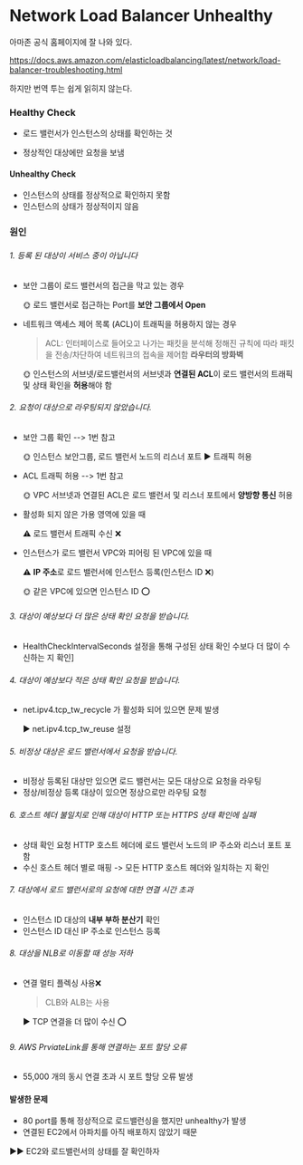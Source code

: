 # Network Load Balancer Unhealthy

아마존 공식 홈페이지에 잘 나와 있다.

https://docs.aws.amazon.com/elasticloadbalancing/latest/network/load-balancer-troubleshooting.html



하지만 번역 투는 쉽게 읽히지 않는다.



### Healthy Check

- 로드 밸런서가 인스턴스의 상태를 확인하는 것

- 정상적인 대상에만 요청을 보냄



#### Unhealthy Check

- 인스턴스의 상태를 정상적으로 확인하지 못함
- 인스턴스의 상태가 정상적이지 않음



### 원인

###### 1. 등록 된 대상이 서비스 중이 아닙니다

- 보안 그룹이 로드 밸런서의 접근을 막고 있는 경우

  🌞 로드 밸런서로 접근하는 Port를 **보안 그룹에서 Open**

- 네트워크 액세스 제어 목록 (ACL)이 트래픽을 허용하지 않는 경우

  > ACL: 인터페이스로 들어오고 나가는 패킷을 분석해 정해진 규칙에 따라 패킷을 전송/차단하여 네트워크의 접속을 제어함 **라우터의 방화벽**

  🌞 인스턴스의 서브넷/로드밸런서의 서브넷과 **연결된 ACL**이 로드 밸런서의 트래픽 및 상태 확인을 **허용**해야 함

  

###### 2. 요청이 대상으로 라우팅되지 않았습니다.

- 보안 그룹 확인 --> 1번 참고

  🌞 인스턴스 보안그룹, 로드 밸런서 노드의 리스너 포트 ▶ 트래픽 허용

- ACL 트래픽 허용 --> 1번 참고

  🌞 VPC 서브넷과 연결된 ACL은 로드 밸런서 및 리스너 포트에서 **양방향 통신** 허용

- 활성화 되지 않은 가용 영역에 있을 때

  ⚠ 로드 밸런서 트래픽 수신 :x:

- 인스턴스가 로드 밸런서 VPC와 피어링 된 VPC에 있을 때

  ⚠ **IP 주소**로 로드 밸런서에 인스턴스 등록(인스턴스 ID :x:)

  🌞 같은 VPC에 있으면 인스턴스 ID :o:

  

###### 3. 대상이 예상보다 더 많은 상태 확인 요청을 받습니다.

- HealthCheckIntervalSeconds 설정을 통해 구성된 상태 확인 수보다 더 많이 수신하는 지 확인]



###### 4. 대상이 예상보다 적은 상태 확인 요청을 받습니다.

- net.ipv4.tcp_tw_recycle 가 활성화 되어 있으면 문제 발생

  ▶ net.ipv4.tcp_tw_reuse 설정



###### 5. 비정상 대상은 로드 밸런서에서 요청을 받습니다.

- 비정상 등록된 대상만 있으면 로드 밸런서는 모든 대상으로 요청을 라우팅
- 정상/비정상 등록 대상이 있으면 정상으로만 라우팅 요청



###### 6. 호스트 헤더 불일치로 인해 대상이 HTTP 또는 HTTPS 상태 확인에 실패

- 상태 확인 요청 HTTP 호스트 헤더에 로드 밸런서 노드의 IP 주소와 리스너 포트 포함
- 수신 호스트 헤더 별로 매핑 -> 모든 HTTP 호스트 헤더와 일치하는 지 확인



###### 7. 대상에서 로드 밸런서로의 요청에 대한 연결 시간 초과

- 인스턴스 ID 대상의 **내부 부하 분산기** 확인
- 인스턴스 ID 대신 IP 주소로 인스턴스 등록



###### 8. 대상을 NLB로 이동할 때 성능 저하

- 연결 멀티 플렉싱 사용:x:

  > CLB와 ALB는 사용

  ▶ TCP 연결을 더 많이 수신 :o:

  

###### 9. AWS PrviateLink를 통해 연결하는 포트 할당 오류

- 55,000 개의 동시 연결 초과 시 포트 할당 오류 발생





#### 발생한 문제

- 80 port를 통해 정상적으로 로드밸런싱을 했지만 unhealthy가 발생
- 연결된 EC2에서 아파치를 아직 배포하지 않았기 때문

▶▶ EC2와 로드밸런서의 상태를 잘 확인하자